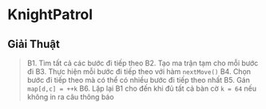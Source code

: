 # KnightPatrol

## Giải Thuật

> B1. Tìm tất cả các bước đi tiếp theo
> B2. Tạo ma trận tạm cho mỗi bước đi
> B3. Thực hiện mỗi bước đi tiếp theo với hàm `nextMove()`
> B4. Chọn bước đi tiếp theo mà có thể có nhiều bước đi tiếp theo nhất
> B5. Gán `map[d,c] = ++k`
> B6. Lặp lại B1 cho đến khi đủ tất cả bàn cờ `k = 64` nếu không in ra câu thông báo